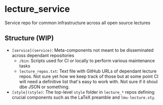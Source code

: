 # lecture_service

Service repo for common infrastructure across all open source lectures


## Structure (WIP)

- `[service](service)`: Meta-components not meant to be disseminated across dependant repositories
	- `/bin`: Scripts used for CI or locally to perform various maintenance tasks
	- `lecture_repos.txt`: Text file with GitHub URLs of dependant lecture repos. Not sure yet how we keep track of those but at some point CI will need a definitive list that's easy to work with. Not sure if it shoul dbe JSON or something.
- `[style](style)`: The top-level `style` folder in `lecture_*` repos defining crucial components such as the LaTeX preamble and `lmu-lecture.sty`.
